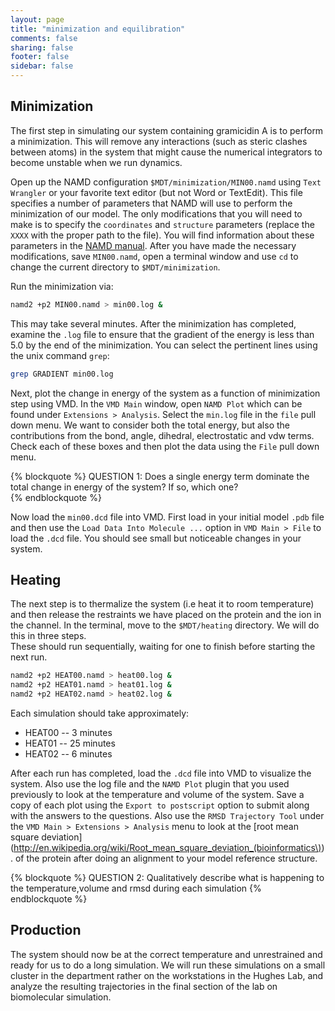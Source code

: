 ```yaml
---
layout: page
title: "minimization and equilibration"
comments: false
sharing: false
footer: false
sidebar: false
---
```


## Minimization

The first step in simulating our system containing gramicidin A is to perform a minimization. This will remove any interactions
(such as steric clashes between atoms) in the system that might cause the numerical integrators to become unstable when we run dynamics.

Open up the NAMD configuration `$MDT/minimization/MIN00.namd` using `Text Wrangler` or your favorite text editor (but not Word or TextEdit).
This file specifies a number of parameters that NAMD will use to perform the minimization of our model. The only modifications that you will
need to make is to specify the `coordinates` and `structure` parameters (replace the `XXXX` with the proper path to the file). You will
find information about these parameters in the [NAMD manual](http://www.ks.uiuc.edu/Research/namd/2.8/ug/node13.html#SECTION00062100000000000000).
After you have made the necessary modifications, save `MIN00.namd`, open a terminal window and use `cd` to change the current directory to
`$MDT/minimization`.

Run the minimization via:

```bash Terminal
namd2 +p2 MIN00.namd > min00.log &
``` 

This may take several minutes. After the minimization has completed, examine the `.log` file to ensure that the gradient of the energy 
is less than 5.0 by the end of the minimization. You can select the pertinent lines using the unix command `grep`:

```bash Terminal
grep GRADIENT min00.log
```

Next, plot the change in energy of the system as a function of minimization step using VMD. In the `VMD Main` window, open `NAMD Plot` which can be
found under `Extensions > Analysis`. Select the `min.log` file in the `file` pull down menu. We want to consider both the total energy, but also the
contributions from the bond, angle, dihedral, electrostatic and vdw terms. Check each of these boxes and then plot the data using the `File` pull down
menu.

{% blockquote %}
QUESTION 1: Does a single energy term dominate the total change in energy of the system? If so, which one?  
{% endblockquote %}

Now load the `min00.dcd` file into VMD. First load in your initial model `.pdb` file and then use the `Load Data Into Molecule ...` option in
`VMD Main > File` to load the `.dcd` file. You should see small but noticeable changes in your system.

## Heating

The next step is to thermalize the system (i.e heat it to room temperature) and then release the restraints we have placed on the protein and 
the ion in the channel. In the terminal, move to the `$MDT/heating` directory. We will do this in three steps.  
These should run sequentially, waiting for one to finish before starting the next run.

```bash Terminal
namd2 +p2 HEAT00.namd > heat00.log &
namd2 +p2 HEAT01.namd > heat01.log &
namd2 +p2 HEAT02.namd > heat02.log &
``` 
Each simulation should take approximately:

* HEAT00 -- 3 minutes
* HEAT01 -- 25 minutes
* HEAT02 -- 6 minutes

After each run has completed, load the `.dcd` file into VMD to visualize the system. Also use the log file and the `NAMD Plot` plugin that 
you used previously to look at the temperature and volume of the system. Save a copy of each plot
using the `Export to postscript` option to submit along with the answers to the questions. 
Also use the `RMSD Trajectory Tool` under the `VMD Main > Extensions > Analysis` menu to look at the 
[root mean square deviation](http://en.wikipedia.org/wiki/Root_mean_square_deviation_(bioinformatics\)). 
of the protein after doing an alignment to your model reference structure. 

{% blockquote %}
QUESTION 2: Qualitatively describe what is happening to the temperature,volume and rmsd during each simulation 
{% endblockquote %}

## Production

The system should now be at the correct temperature and unrestrained and ready for us to do a long simulation. 
We will run these simulations on a small cluster in the department rather on the workstations in the Hughes Lab, and analyze the
resulting trajectories in the final section of the lab on biomolecular simulation.
